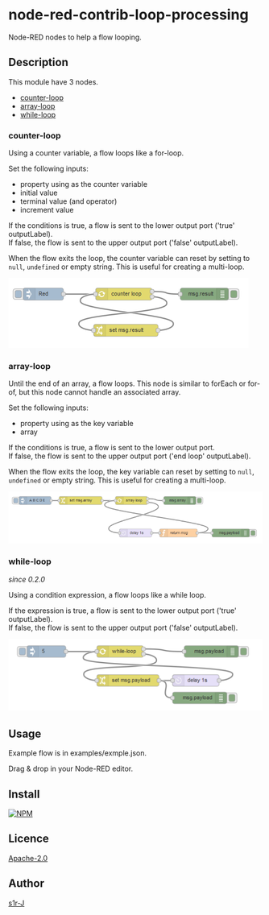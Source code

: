 node-red-contrib-loop-processing
====

Node-RED nodes to help a flow looping.

## Description

This module have 3 nodes.

- [counter-loop](#counter-loop)
- [array-loop](#array-loop)
- [while-loop](#while-loop)

### counter-loop

Using a counter variable, a flow loops like a for-loop.

Set the following inputs:
- property using as the counter variable
- initial value
- terminal value (and operator)
- increment value

If the conditions is true, a flow is sent to the lower output port ('true' outputLabel).  
If false, the flow is sent to the upper output port ('false' outputLabel). 

When the flow exits the loop, the counter variable can reset by setting to `null`, `undefined` or empty string. This is useful for creating a multi-loop.

![counter-loop](./examples/counterloop-example.png)

### array-loop

Until the end of an array, a flow loops. This node is similar to forEach or for-of,
but this node cannot handle an associated array.

Set the following inputs:
- property using as the key variable
- array

If the conditions is true, a flow is sent to the lower output port.  
If false, the flow is sent to the upper output port ('end loop' outputLabel). 

When the flow exits the loop, the key variable can reset by setting to `null`, `undefined` or empty string. This is useful for creating a multi-loop.

![array-loop](./examples/arrayloop-example.png)

### while-loop

*since 0.2.0*

Using a condition expression, a flow loops like a while loop.

If the expression is true, a flow is sent to the lower output port ('true' outputLabel).  
If false, the flow is sent to the upper output port ('false' outputLabel). 

![while-loop](./examples/whileloop-example.png)

## Usage

Example flow is in examples/exmple.json.

Drag & drop in your Node-RED editor.

## Install

[![NPM](https://nodei.co/npm/node-red-contrib-loop-processing.png)](https://nodei.co/npm/node-red-contrib-loop-processing/)

## Licence

[Apache-2.0](http://www.apache.org/licenses/LICENSE-2.0.html)

## Author

[s1r-J](https://github.com/s1r-J)